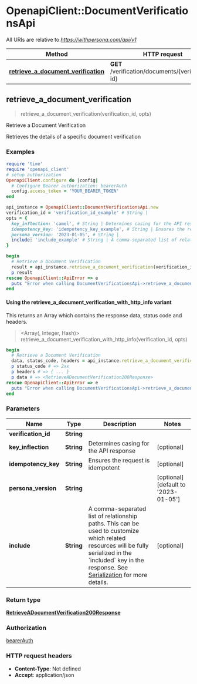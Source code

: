 # OpenapiClient::DocumentVerificationsApi

All URIs are relative to *https://withpersona.com/api/v1*

| Method | HTTP request | Description |
| ------ | ------------ | ----------- |
| [**retrieve_a_document_verification**](DocumentVerificationsApi.md#retrieve_a_document_verification) | **GET** /verification/documents/{verification-id} | Retrieve a Document Verification |


## retrieve_a_document_verification

> <RetrieveADocumentVerification200Response> retrieve_a_document_verification(verification_id, opts)

Retrieve a Document Verification

Retrieves the details of a specific document verification

### Examples

```ruby
require 'time'
require 'openapi_client'
# setup authorization
OpenapiClient.configure do |config|
  # Configure Bearer authorization: bearerAuth
  config.access_token = 'YOUR_BEARER_TOKEN'
end

api_instance = OpenapiClient::DocumentVerificationsApi.new
verification_id = 'verification_id_example' # String | 
opts = {
  key_inflection: 'camel', # String | Determines casing for the API response
  idempotency_key: 'idempotency_key_example', # String | Ensures the request is idempotent
  persona_version: '2023-01-05', # String | 
  include: 'include_example' # String | A comma-separated list of relationship paths. This can be used to customize which related resources will be fully serialized in the `included` key in the response. See [Serialization](https://docs.withpersona.com/reference/serialization#inclusion-of-related-resources) for more details.
}

begin
  # Retrieve a Document Verification
  result = api_instance.retrieve_a_document_verification(verification_id, opts)
  p result
rescue OpenapiClient::ApiError => e
  puts "Error when calling DocumentVerificationsApi->retrieve_a_document_verification: #{e}"
end
```

#### Using the retrieve_a_document_verification_with_http_info variant

This returns an Array which contains the response data, status code and headers.

> <Array(<RetrieveADocumentVerification200Response>, Integer, Hash)> retrieve_a_document_verification_with_http_info(verification_id, opts)

```ruby
begin
  # Retrieve a Document Verification
  data, status_code, headers = api_instance.retrieve_a_document_verification_with_http_info(verification_id, opts)
  p status_code # => 2xx
  p headers # => { ... }
  p data # => <RetrieveADocumentVerification200Response>
rescue OpenapiClient::ApiError => e
  puts "Error when calling DocumentVerificationsApi->retrieve_a_document_verification_with_http_info: #{e}"
end
```

### Parameters

| Name | Type | Description | Notes |
| ---- | ---- | ----------- | ----- |
| **verification_id** | **String** |  |  |
| **key_inflection** | **String** | Determines casing for the API response | [optional] |
| **idempotency_key** | **String** | Ensures the request is idempotent | [optional] |
| **persona_version** | **String** |  | [optional][default to &#39;2023-01-05&#39;] |
| **include** | **String** | A comma-separated list of relationship paths. This can be used to customize which related resources will be fully serialized in the &#x60;included&#x60; key in the response. See [Serialization](https://docs.withpersona.com/reference/serialization#inclusion-of-related-resources) for more details. | [optional] |

### Return type

[**RetrieveADocumentVerification200Response**](RetrieveADocumentVerification200Response.md)

### Authorization

[bearerAuth](../README.md#bearerAuth)

### HTTP request headers

- **Content-Type**: Not defined
- **Accept**: application/json

